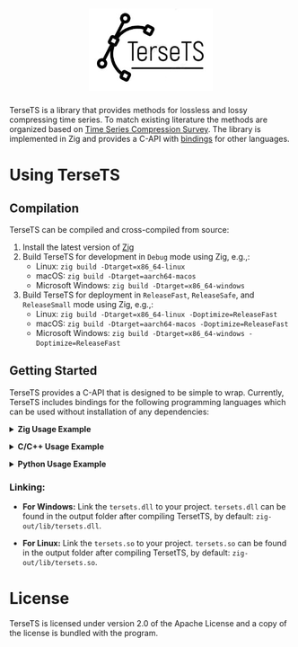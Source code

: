 <h1 align="center">
  <img src="docs/tersets.jpg" alt="TerseTS">
</h1>

TerseTS is a library that provides methods for lossless and lossy compressing time series. To match existing literature the methods are organized based on [Time Series Compression Survey](https://dl.acm.org/doi/10.1145/3560814). The library is implemented in Zig and provides a C-API with [bindings](#usage) for other languages.

# Using TerseTS

## Compilation

TerseTS can be compiled and cross-compiled from source:
1. Install the latest version of [Zig](https://ziglang.org/)
2. Build TerseTS for development in `Debug` mode using Zig, e.g.,:
   - Linux: `zig build -Dtarget=x86_64-linux`
   - macOS: `zig build -Dtarget=aarch64-macos`
   - Microsoft Windows: `zig build -Dtarget=x86_64-windows`
3. Build TerseTS for deployment in `ReleaseFast`, `ReleaseSafe`, and `ReleaseSmall` mode using Zig, e.g.,:
   - Linux: `zig build -Dtarget=x86_64-linux -Doptimize=ReleaseFast`
   - macOS: `zig build -Dtarget=aarch64-macos -Doptimize=ReleaseFast`
   - Microsoft Windows: `zig build -Dtarget=x86_64-windows -Doptimize=ReleaseFast`

## Getting Started
TerseTS provides a C-API that is designed to be simple to wrap. Currently, TerseTS includes bindings for the following programming languages which can be used without installation of any dependencies:
<a id="zig-usage-example"></a>
<details>
<summary><strong>Zig Usage Example</strong></summary>

```c
const std = @import("std");
const tersets = @import("path/to/tersets.zig");

pub fn main() void {
    var uncompressed_values = [_]f64{1.0, 2.0, 3.0, 4.0, 5.0};
    const config = tersets.Configuration{
        .method = .SwingFilter,
        .error_bound = 0.1,
    };
    
    var compressed_values = try tersets.compress(data[0..], config);
    defer std.heap.page_allocator.free(compressed);

    var decompressed_values = try tersets.decompress(compressed, config);
    defer std.heap.page_allocator.free(decompressed);

    std.debug.print("Decompression successful: {any}\n", .{decompressed_values.len});
}
```

TerseTS provides `./src/tersets.zig` as the single access point and two main functions `compress` and `decompress`. For compression, you can select the compression method through the `Configuration` structure with two parameters: the compression method, e.g., `.method=.SwingFilter`, and the error bound, e.g., `.error_bound = 0.1`. For decompression, the `Configuration` is not needed---the method is encoded in the compressed values.
</details>

<a id="c-usage-example"></a>
<details>
<summary><strong>C/C++ Usage Example</strong></summary>

```c 
#include "tersets.h"
#include <stdio.h>

int main() {
    double uncompressed_values[] = {1.0, 2.0, 3.0, 4.0, 5.0};
    struct UncompressedValues uncompressed_values = {data, 5};

    // Configuration for compression.
    struct Configuration config = {2, 0.0}; // Method 2 (e.g., SwingFilter), and 0.1 error bound.

    // Prepare for compressed data.
    struct CompressedValues compressed_values;
    
    // Compress the data.
    int32_t result = compress(uncompressed_values, &compressed_values, config);
    if (result != 0) {
        printf("Compression failed with error code %d\n", result);
        return -1;
    }

    printf("Compression successful. Compressed data length: %lu\n", compressed_values.len);
    
    // Prepare for decompressed data.
    struct UncompressedValues decompressed_values;
   
    // Decompress the data.
    int32_t result = decompress(compressed_values, &decompressed_values);
    if (result != 0) {
        printf("Decompression failed with error code %d\n", result);
        return -1;
    }

    printf("Decompression successful. Uncompressed data length: %lu\n", decompressed_values.len);
    
    // Free the uncompressed data if dynamically allocated (not shown here)
    // free(decompressed_values.data);
    // free(compressed_values.data);
    return 0;
}
```

TerseTS provides `./bindings/c/tersets.h` as binding for C/C++, thus, the `#include "tersets.h"` in the source code. You need to link the TerseTS library to your project [linking](#linking).

-  Ensure that the method field in `Configuration` is set to a valid compression/decompression method supported by `TerseTS`.

-  Free dynamically allocated memory appropriately to avoid memory leaks.
</details>

<a id="python-usage-example"></a>
<details>
<summary><strong>Python Usage Example</strong></summary>

```python
import random
import sys
from tersets import compress, decompress, Method

uncompressed_values = [1.0, 2.0, 3.0, 4.0, 5.0]
error_bound = 0.1

# Compress using the SwingFilter method.
compressed_values = compress(uncompressed, 0.1, Method.SwingFilter)

# Decompress the data
decompressed = decompress(compressed_values)

print("Decompression successful. Uncompressed data length: ", len(decompressed))
```
To use TerseTS from Python first ensure the `__init__.py` file in `binding/python/__init__.py` links the correct shared library. Specifically, change the `library_path` variable to reflect the path to TerseTS's library [linking](#linking). For example, in Windows: `library_path = path/to/tersets/zig-out/lib/tersets.dll`.

</details>

### Linking:

* **For Windows:** Link the `tersets.dll` to your project. `tersets.dll` can be found in the output folder after compiling TersetTS, by default: `zig-out/lib/tersets.dll`.  

* **For Linux:** Link the `tersets.so` to your project. `tersets.so` can be found in the output folder after compiling TersetTS, by default: `zig-out/lib/tersets.so`.





# License
TerseTS is licensed under version 2.0 of the Apache License and a copy of the license is bundled with the program.